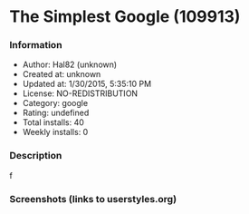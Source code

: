 # The Simplest Google (109913)

### Information
- Author: Hal82 (unknown)
- Created at: unknown
- Updated at: 1/30/2015, 5:35:10 PM
- License: NO-REDISTRIBUTION
- Category: google
- Rating: undefined
- Total installs: 40
- Weekly installs: 0


### Description
f


### Screenshots (links to userstyles.org)



